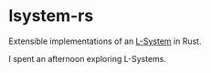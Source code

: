 # lsystem-rs
Extensible implementations of an [L-System](https://en.wikipedia.org/wiki/L-system) in Rust.

I spent an afternoon exploring L-Systems. 
